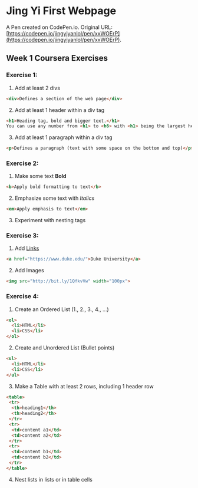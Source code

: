 # Jing Yi First Webpage

A Pen created on CodePen.io. Original URL: [https://codepen.io/jingyiyanlol/pen/xxWOErP](https://codepen.io/jingyiyanlol/pen/xxWOErP).

## Week 1 Coursera Exercises
### Exercise 1: 
1. Add at least 2 divs
```html
<div>Defines a section of the web page</div>
```
2. Add at least 1 header within a div tag
```html
<h1>Heading tag, bold and bigger text.</h1>
You can use any number from <h1> to <h6> with <h1> being the largest heading and <h6> being the smallest.
```
3. Add at least 1 paragraph within a div tag
```html
<p>Defines a paragraph (text with some space on the bottom and top)</p>
```

### Exercise 2:
1. Make some text **Bold** 
```html
<b>Apply bold formatting to text</b>
```
2. Emphasize some text with *Italics*
```html
<em>Apply emphasis to text</em>
```
3.  Experiment with nesting tags

### Exercise 3:
1. Add [Links]()
```html
<a href="https://www.duke.edu/">Duke University</a>
```
2. Add Images
```html
<img src="http://bit.ly/1QfkvVw" width="100px">
```

### Exercise 4:
1. Create an Ordered List (1., 2., 3., 4., ...)
```html
<ol>
  <li>HTML</li>
  <li>CSS</li>
</ol>
```
2. Create and Unordered List (Bullet points)
```html
<ul>
  <li>HTML</li>
  <li>CSS</li>
</ul>
```
3. Make a Table with at least 2 rows, including 1 header row
```html
<table>
 <tr>
  <th>heading1</th>
  <th>heading2</th>
 </tr>
 <tr>
  <td>content a1</td>
  <td>content a2</td>
 </tr>
 <tr>
  <td>content b1</td>
  <td>content b2</td>
 </tr>
</table>
```
4. Nest lists in lists or in table cells